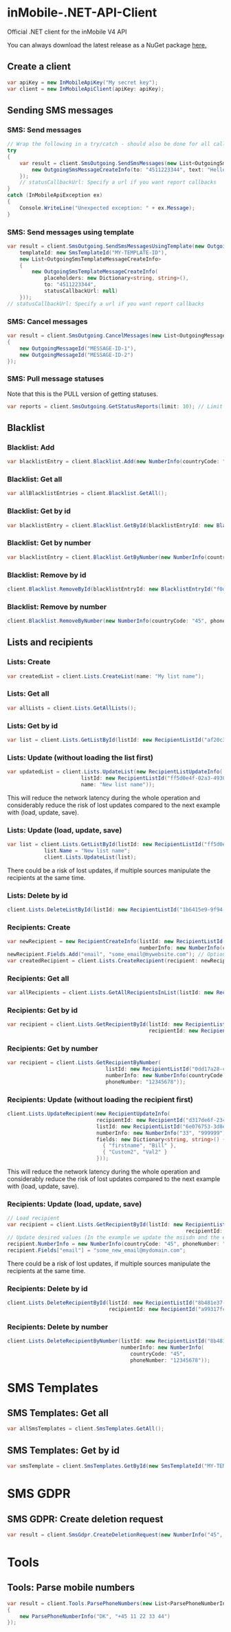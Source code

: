 # inMobile-.NET-API-Client
Official .NET client for the inMobile V4 API

You can always download the latest release as a NuGet package <a href="https://www.nuget.org/packages/inMobile.NET.API.Client/" >here.</a>

## Create a client
```c#
var apiKey = new InMobileApiKey("My secret key");
var client = new InMobileApiClient(apiKey: apiKey);
```

## Sending SMS messages

### SMS: Send messages

```c#
// Wrap the following in a try/catch - should also be done for all calls to the api
try
{
    var result = client.SmsOutgoing.SendSmsMessages(new List<OutgoingSmsMessageCreateInfo>() {
        new OutgoingSmsMessageCreateInfo(to: "4511223344", text: "Hello world", from: "FancyShop", statusCallbackUrl: null)
    });
    // statusCallbackUrl: Specify a url if you want report callbacks
}
catch (InMobileApiException ex)
{
    Console.WriteLine("Unexpected exception: " + ex.Message);
}

```

### SMS: Send messages using template

```c#
var result = client.SmsOutgoing.SendSmsMessagesUsingTemplate(new OutgoingSmsTemplateCreateInfo(
    templateId: new SmsTemplateId("MY-TEMPLATE-ID"),
    new List<OutgoingSmsTemplateMessageCreateInfo>
    {
        new OutgoingSmsTemplateMessageCreateInfo(
            placeholders: new Dictionary<string, string>(),
            to: "4511223344",
            statusCallbackUrl: null)
    }));
// statusCallbackUrl: Specify a url if you want report callbacks
```

### SMS: Cancel messages

```c#
var result = client.SmsOutgoing.CancelMessages(new List<OutgoingMessageId> 
{ 
    new OutgoingMessageId("MESSAGE-ID-1"),
    new OutgoingMessageId("MESSAGE-ID-2")
});
```

### SMS: Pull message statuses

Note that this is the PULL version of getting statuses.

```c#
var reports = client.SmsOutgoing.GetStatusReports(limit: 10); // Limit must be between 1 and 250.
```


## Blacklist

### Blacklist: Add

```c#
var blacklistEntry = client.Blacklist.Add(new NumberInfo(countryCode: "45", phoneNumber: "11223344"));
```

### Blacklist: Get all

```c#
var allBlacklistEntries = client.Blacklist.GetAll();
```

### Blacklist: Get by id

```c#
var blacklistEntry = client.Blacklist.GetById(blacklistEntryId: new BlacklistEntryId("7b69cc8c-aafd-4697-917a-6ecd314def5e"));
```

### Blacklist: Get by number

```c#
var blacklistEntry = client.Blacklist.GetByNumber(new NumberInfo(countryCode: "45", phoneNumber: "12345678"));
```

### Blacklist: Remove by id

```c#
client.Blacklist.RemoveById(blacklistEntryId: new BlacklistEntryId("f0d0767b-5f9e-4d33-8155-1c29fefd8238"));
```

### Blacklist: Remove by number

```c#
client.Blacklist.RemoveByNumber(new NumberInfo(countryCode: "45", phoneNumber: "12345678"));
```


## Lists and recipients

### Lists: Create

```c#
var createdList = client.Lists.CreateList(name: "My list name");
```

### Lists: Get all

```c#
var allLists = client.Lists.GetAllLists();
```

### Lists: Get by id

```c#
var list = client.Lists.GetListById(listId: new RecipientListId("af20c37d-c9d2-4343-8c46-8c8fbc5c5b14"));
```

### Lists: Update (without loading the list first)

```c#
var updatedList = client.Lists.UpdateList(new RecipientListUpdateInfo(
                        listId: new RecipientListId("ff5d0e4f-02a3-4930-8bb8-11da43bd7ab8"),
                        name: "New list name"));
```

This will reduce the network latency during the whole operation and considerably reduce the risk of lost updates compared to the next example with (load, update, save).

### Lists: Update (load, update, save)

```c#
var list = client.Lists.GetListById(listId: new RecipientListId("ff5d0e4f-02a3-4930-8bb8-11da43bd7ab8"));
            list.Name = "New list name";
            client.Lists.UpdateList(list);
```

There could be a risk of lost updates, if multiple sources manipulate the recipients at the same time.

### Lists: Delete by id

```c#
client.Lists.DeleteListById(listId: new RecipientListId("1b6415e9-9f94-419a-9d9b-21974f6586e7"));
```

### Recipients: Create

```c#
var newRecipient = new RecipientCreateInfo(listId: new RecipientListId("a2e2dfee-4a45-44b7-98fd-223399c31dba"),
                                           numberInfo: new NumberInfo(countryCode: "45", phoneNumber: "11223344"));
newRecipient.Fields.Add("email", "some_email@mywebsite.com"); // Optional
var createdRecipient = client.Lists.CreateRecipient(recipient: newRecipient);
```

### Recipients: Get all

```c#
var allRecipients = client.Lists.GetAllRecipientsInList(listId: new RecipientListId("6e076753-3d8e-4603-8ff8-66b6b6d8ff82"));
```

### Recipients: Get by id

```c#
var recipient = client.Lists.GetRecipientById(listId: new RecipientListId("6e076753-3d8e-4603-8ff8-66b6b6d8ff82"),
                                              recipientId: new RecipientId("d317de6f-234c-401d-9bd8-6eaa3b5f3b35"));
```

### Recipients: Get by number

```c#
var recipient = client.Lists.GetRecipientByNumber(
                                listId: new RecipientListId("0dd17a28-c392-486c-8f8d-8ab897b07c39"),
                                numberInfo: new NumberInfo(countryCode: "45",
                                phoneNumber: "12345678"));
```

### Recipients: Update (without loading the recipient first)

```C#
client.Lists.UpdateRecipient(new RecipientUpdateInfo(
                             recipientId: new RecipientId("d317de6f-234c-401d-9bd8-6eaa3b5f3b35"),
                             listId: new RecipientListId("6e076753-3d8e-4603-8ff8-66b6b6d8ff82"),
                             numberInfo: new NumberInfo("33", "999999"),
                             fields: new Dictionary<string, string>() {
                               { "firstname", "Bill" },
                               { "Custom2", "Val2" }
                             }));
```

This will reduce the network latency during the whole operation and considerably reduce the risk of lost updates compared to the next example with (load, update, save).

### Recipients: Update (load, update, save)

```c#
// Load recipient
var recipient = client.Lists.GetRecipientById(listId: new RecipientListId("6e076753-3d8e-4603-8ff8-66b6b6d8ff82"),
                                                          recipientId: new RecipientId("d317de6f-234c-401d-9bd8-6eaa3b5f3b35"));
// Update desired values (In the example we update the msisdn and the email)
recipient.NumberInfo = new NumberInfo(countryCode: "45", phoneNumber: "99998888");
recipient.Fields["email"] = "some_new_email@mydomain.com";
```

There could be a risk of lost updates, if multiple sources manipulate the recipients at the same time.

### Recipients: Delete by id

```c#
client.Lists.DeleteRecipientById(listId: new RecipientListId("8b481e37-8709-455a-9b74-74efe99ac7de"),
                                 recipientId: new RecipientId("a99317fc-141a-4848-8672-367750bc61b0"));
```

### Recipients: Delete by number

```c#
client.Lists.DeleteRecipientByNumber(listId: new RecipientListId("8b481e37-8709-455a-9b74-74efe99ac7de"),
                                     numberInfo: new NumberInfo(
                                        countryCode: "45",
                                        phoneNumber: "12345678"));
```


# SMS Templates

## SMS Templates: Get all

```c#
var allSmsTemplates = client.SmsTemplates.GetAll();
```

## SMS Templates: Get by id

```c#
var smsTemplate = client.SmsTemplates.GetById(new SmsTemplateId("MY-TEMPLATE-ID"));
```


# SMS GDPR

## SMS GDPR: Create deletion request

```c#
var result = client.SmsGdpr.CreateDeletionRequest(new NumberInfo("45", "11223344"));
```


# Tools

## Tools: Parse mobile numbers

```c#
var result = client.Tools.ParsePhoneNumbers(new List<ParsePhoneNumberInfo> 
{ 
    new ParsePhoneNumberInfo("DK", "+45 11 22 33 44") 
});
```